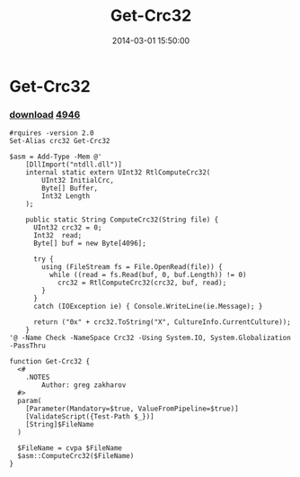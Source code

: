 ﻿---
pid:            4945
parent:         0
children:       4946
poster:         greg zakharov
title:          Get-Crc32
date:           2014-03-01 15:50:00
description:    
format:         posh
---

# Get-Crc32

### [download](4945.ps1)  [4946](4946.md)



```posh
#rquires -version 2.0
Set-Alias crc32 Get-Crc32

$asm = Add-Type -Mem @'
    [DllImport("ntdll.dll")]
    internal static extern UInt32 RtlComputeCrc32(
        UInt32 InitialCrc,
        Byte[] Buffer,
        Int32 Length
    );
    
    public static String ComputeCrc32(String file) {
      UInt32 crc32 = 0;
      Int32  read;
      Byte[] buf = new Byte[4096];
      
      try {
        using (FileStream fs = File.OpenRead(file)) {
          while ((read = fs.Read(buf, 0, buf.Length)) != 0)
            crc32 = RtlComputeCrc32(crc32, buf, read);
        }
      }
      catch (IOException ie) { Console.WriteLine(ie.Message); }
      
      return ("0x" + crc32.ToString("X", CultureInfo.CurrentCulture));
    }
'@ -Name Check -NameSpace Crc32 -Using System.IO, System.Globalization -PassThru

function Get-Crc32 {
  <#
    .NOTES
        Author: greg zakharov
  #>
  param(
    [Parameter(Mandatory=$true, ValueFromPipeline=$true)]
    [ValidateScript({Test-Path $_})]
    [String]$FileName
  )
  
  $FileName = cvpa $FileName
  $asm::ComputeCrc32($FileName)
}
```
